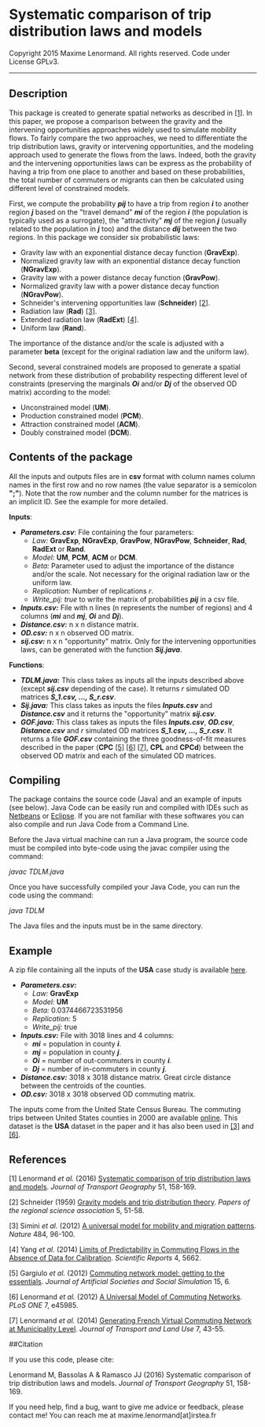 Systematic comparison of trip distribution laws and models
========================================================================

 Copyright 2015 Maxime Lenormand. All rights reserved. Code under License GPLv3.
______________________________________________________________________________________


## Description

This package is created to generate spatial networks as described in [[1]](http://arxiv.org/abs/1506.04889). In this paper, we propose 
a comparison between the gravity and the intervening opportunities approaches widely used to simulate mobility flows. To fairly compare the two 
approaches, we need to differentiate the trip distribution laws, gravity or intervening opportunities, and the modeling approach used to generate 
the flows from the laws. Indeed, both the gravity and the intervening opportunities laws can be express as the probability of having a trip from one place to 
another and based on these probabilities, the total number of commuters or migrants can then be calculated using different level of constrained 
models.

First, we compute the probability ***pij*** to have a trip from region ***i*** to another region ***j*** based on the "travel demand" ***mi*** of 
the region ***i*** (the population is typically used as a surrogate), the "attractivity" ***mj*** of the region ***j*** (usually related to the 
population in ***j*** too) and the distance ***dij*** between the two regions. In this package we consider six probabilistic laws:

* Gravity law with an exponential distance decay function (**GravExp**).
* Normalized gravity law with an exponential distance decay function (**NGravExp**).
* Gravity law with a power distance decay function (**GravPow**).
* Normalized gravity law with a power distance decay function (**NGravPow**).
* Schneider's intervening opportunities law (**Schneider**) [[2]](http://onlinelibrary.wiley.com/doi/10.1111/j.1435-5597.1959.tb01665.x/abstract).
* Radiation law (**Rad**) [[3]](http://www.nature.com/nature/journal/v484/n7392/full/nature10856.html).
* Extended radiation law (**RadExt**) [[4]](http://www.nature.com/srep/2014/140711/srep05662/full/srep05662.html).
* Uniform law (**Rand**).

The importance of the distance and/or the scale is adjusted with a parameter **beta** (except for the original radiation law and the uniform law).  

Second, several constrained models are proposed to generate a spatial network from these distribution of probability respecting different level of 
constraints (preserving the marginals ***Oi*** and/or ***Dj*** of the observed OD matrix) according to the model:
 
* Unconstrained model (**UM**).
* Production constrained model (**PCM**).
* Attraction constrained model (**ACM**).
* Doubly constrained model (**DCM**).

## Contents of the package

All the inputs and outputs files are in **csv** format with column names column names in the first row and no row names (the value separator is a semicolon **";"**). Note that the row number and the column number for the matrices is an implicit ID. See the example for more detailed. 

**Inputs**: 

* ***Parameters.csv***: File containing the four parameters:
   * *Law:* **GravExp**, **NGravExp**, **GravPow**, **NGravPow**, **Schneider**, **Rad**, **RadExt** or **Rand**.
   * *Model:* **UM**, **PCM**, **ACM** or **DCM**.
   * *Beta:* Parameter used to adjust the importance of the distance and/or the scale. Not necessary for the original radiation law or the uniform law.
   * *Replication:* Number of replications *r*.
   * *Write_pij:* *true* to write the matrix of probabilities ***pij*** in a csv file. 
* ***Inputs.csv:*** File with n lines (n represents the number of regions) and 4 columns (***mi*** and ***mj***, ***Oi*** and ***Dj***).
* ***Distance.csv:*** n x n distance matrix.
* ***OD.csv:*** n x n observed OD matrix.
* ***sij.csv:*** n x n "opportunity" matrix. Only for the intervening opportunities laws, can be generated with the function ***Sij.java***.

**Functions**:
 
* ***TDLM.java:*** This class takes as inputs all the inputs described above (except ***sij.csv*** depending of the case). 
It returns *r* simulated OD matrices ***S_1.csv, ..., S_r.csv***.
* ***Sij.java:*** This class takes as inputs the files ***Inputs.csv*** and ***Distance.csv*** and it returns the "opportunity" matrix ***sij.csv***. 
* ***GOF.java:*** This class takes as inputs the files ***Inputs.csv***, ***OD.csv***, ***Distance.csv*** and *r* simulated OD matrices ***S_1.csv, ..., S_r.csv***. 
It returns a file ***GOF.csv*** containing the three goodness-of-fit measures described in the paper 
(**CPC** [[5]](http://jasss.soc.surrey.ac.uk/15/2/6.html) [[6]](http://journals.plos.org/plosone/article?id=10.1371/journal.pone.0045985) 
[[7]](https://www.jtlu.org/index.php/jtlu/article/view/360), **CPL** and **CPCd**) between the observed OD matrix and each of the simulated 
OD matrices. 

## Compiling

The package contains the source code (Java) and an example of inputs (see below). Java Code can be easily run and compiled with IDEs such as 
[Netbeans](https://netbeans.org/kb/docs/java/quickstart.html) or [Eclipse](https://eclipse.org/). If you are 
not familiar with these softwares you can also compile and run Java Code from a Command Line.

Before the Java virtual machine can run a Java program, the source code must be compiled into byte-code using the javac compiler 
using the command: 

*javac TDLM.java*

Once you have successfully compiled your Java Code, you can run the code using the command:

*java TDLM*

The Java files and the inputs must be in the same directory.

## Example

A zip file containing all the inputs of the **USA** case study is available [here](https://www.dropbox.com/s/it4h5d7wsfryorg/Example.zip?raw=1). 

* ***Parameters.csv:***
   * *Law:* **GravExp**
   * *Model:* **UM**
   * *Beta:* 0.0374466723531956
   * *Replication:* 5
   * *Write_pij:* true
* ***Inputs.csv:*** File with 3018 lines and 4 columns:
    * ***mi*** = population in county ***i***.
    * ***mj*** = population in county ***j***.
    * ***Oi*** = number of out-commuters in county ***i***.
    * ***Dj*** = number of in-commuters in county ***j***.
* ***Distance.csv:*** 3018 x 3018 distance matrix. Great circle distance between the centroids of the counties.
* ***OD.csv:*** 3018 x 3018 observed OD commuting matrix. 

The inputs come from the United State Census Bureau. The commuting trips between United States counties in 2000 are available 
[online](https://www.census.gov/population/www/cen2000/commuting/index.html). This dataset is the **USA** dataset in 
the paper and it has also been used in [[3]](http://www.nature.com/nature/journal/v484/n7392/full/nature10856.html) and 
[[6]](http://journals.plos.org/plosone/article?id=10.1371/journal.pone.0045985).

## References

[1] Lenormand *et al.* (2016) [Systematic comparison of trip distribution laws and models](http://www.sciencedirect.com/science/article/pii/S0966692315002422). *Journal of Transport Geography* 51, 158-169.

[2] Schneider (1959) [Gravity models and trip distribution theory](http://onlinelibrary.wiley.com/doi/10.1111/j.1435-5597.1959.tb01665.x/abstract). *Papers of the regional science association* 5, 51-58.

[3] Simini *et al.* (2012) [A universal model for mobility and migration patterns](http://www.nature.com/nature/journal/v484/n7392/full/nature10856.html). *Nature* 484, 96-100. 

[4] Yang *et al.* (2014) [Limits of Predictability in Commuting Flows in the Absence of Data for Calibration](http://www.nature.com/srep/2014/140711/srep05662/full/srep05662.html). *Scientific Reports* 4, 5662.

[5] Gargiulo *et al.* (2012) [Commuting network model: getting to the essentials](http://jasss.soc.surrey.ac.uk/15/2/6.html). *Journal of Artificial Societies and Social Simulation* 15, 6.

[6] Lenormand *et al.* (2012) [A Universal Model of Commuting Networks](http://journals.plos.org/plosone/article?id=10.1371/journal.pone.0045985). *PLoS ONE* 7, e45985.

[7] Lenormand *et al.* (2014) [Generating French Virtual Commuting Network at Municipality Level](https://www.jtlu.org/index.php/jtlu/article/view/360). *Journal of Transport and Land Use* 7, 43-55.

##Citation

If you use this code, please cite:

Lenormand M, Bassolas A & Ramasco JJ (2016) Systematic comparison of trip distribution laws and models. *Journal of Transport Geography* 51, 158-169.

If you need help, find a bug, want to give me advice or feedback, please contact me!
You can reach me at maxime.lenormand[at]irstea.fr
